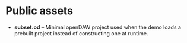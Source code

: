 # Public assets

- **subset.od** – Minimal openDAW project used when the demo loads a prebuilt project instead of constructing one at runtime.

